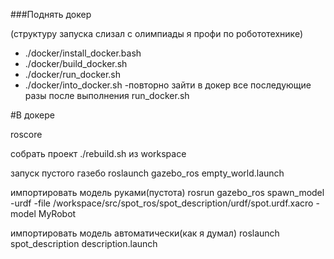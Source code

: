 ###Поднять докер

(структуру запуска слизал с олимпиады я профи по робототехнике)
* ./docker/install_docker.bash
* ./docker/build_docker.sh 
* ./docker/run_docker.sh
* ./docker/into_docker.sh -повторно зайти в докер все последующие разы после выполнения run_docker.sh

#В докере

roscore

собрать проект
./rebuild.sh из workspace

запуск пустого газебо
roslaunch gazebo_ros empty_world.launch 


импортировать модель руками(пустота)
rosrun gazebo_ros spawn_model -urdf -file /workspace/src/spot_ros/spot_description/urdf/spot.urdf.xacro -model MyRobot

импортировать модель автоматически(как я думал)
roslaunch spot_description description.launch 
